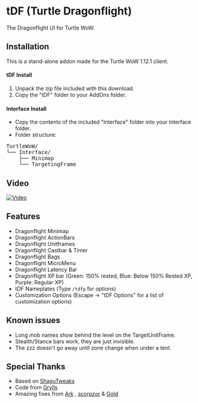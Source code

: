 # tDF (Turtle Dragonflight)
The Dragonflight UI for Turtle WoW.

## Installation
This is a stand-alone addon made for the Turtle WoW 1.12.1 client. 

#### tDF Install
1. Unpack the zip file included with this download.
2. Copy the "tDF" folder to your AddOns folder.

#### Interface Install
- Copy the contents of the included "Interface" folder into your Interface folder.
- Folder structure:
  
<pre>
TurtleWoW/
└── Interface/
    ├── Minimap
    └── TargetingFrame
</pre>
   
## Video
[![Video](https://img.youtube.com/vi/AD1jRnHu_lo/maxresdefault.jpg)](https://www.youtube.com/watch?v=AD1jRnHu_lo)

## Features
- Dragonflight Minimap
- Dragonflight ActionBars
- Dragonflight Unitframes
- Dragonflight Castbar & Timer
- Dragonflight Bags
- Dragonflight MicroMenu
- Dragonflight Latency Bar
- Dragonflight XP bar (Green: 150% rested, Blue: Below 150% Rested XP, Purple: Regular XP)
- tDF Nameplates (Type `/tdfp` for options)
- Customization Options (Escape -> "tDF Options" for a list of customization options)

## Known issues
- Long mob names show behind the level on the TargetUnitFrame.
- Stealth/Stance bars work, they are just invisible.
- The zzz doesn't go away until zone change when under a tent.

## Special Thanks
- Based on [ShaguTweaks](https://shagu.org/ShaguTweaks/)
- Code from [Grylls](https://github.com/GryllsAddons/ShaguTweaks-mods)
- Amazing fixes from [Ark](https://github.com/CrimsonHollow/tDF-more-mods) , [scorpzor](https://github.com/scorpzor) & [Gold](https://github.com/G0ldhart)
